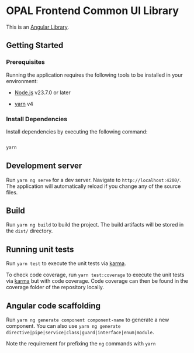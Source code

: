 # OPAL Frontend Common UI Library

This is an [Angular Library](https://angular.dev/tools/libraries). 

## Getting Started

### Prerequisites
Running the application requires the following tools to be installed in your environment:

- [Node.js](https://nodejs.org/) v23.7.0 or later

- [yarn](https://yarnpkg.com/) v4

### Install Dependencies
Install dependencies by executing the following command:

```bash

yarn

```

## Development server

Run `yarn ng serve` for a dev server. Navigate to `http://localhost:4200/`. The application will automatically reload if you change any of the source files.

## Build

Run `yarn ng build` to build the project. The build artifacts will be stored in the `dist/` directory.

## Running unit tests

Run `yarn test` to execute the unit tests via [karma](https://karma-runner.github.io/latest/index.html).

To check code coverage, run `yarn test:coverage` to execute the unit tests via [karma](https://karma-runner.github.io/latest/index.html) but with code coverage.
Code coverage can then be found in the coverage folder of the repository locally.

## Angular code scaffolding

Run `yarn ng generate component component-name` to generate a new component. You can also use `yarn ng generate directive|pipe|service|class|guard|interface|enum|module`.

Note the requirement for prefixing the `ng` commands with `yarn`
